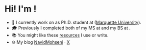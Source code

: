 # Hi! I'm <Navid>!

- 🧠 I currently work on <Bayesian Spatiotemporal Modeling> as Ph.D. student at <Marquette University> ([Marquette University](https://www.marquette.edu/)).
- 🎓 Previously I completed both of my MS <Biostatistics> at <Shahid Beheshti University of Medical Sciences> and my BS at <Shahid Beheshti University>.
- 📚 You might like these <a href="#resources">resources</a> I use or write.
- 🌐 My blog [NavidMohseni](https://www.navidmohseni.ir/) · [X](https://x.com/NavvidMohseni)

